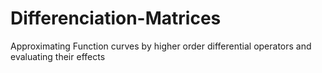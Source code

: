 # Differenciation-Matrices
Approximating Function curves by higher order differential operators and evaluating their effects
